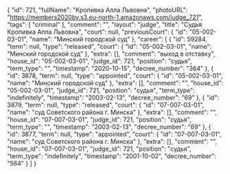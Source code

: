 {
    "id": 721,
    "fullName": "Кропивка Алла Львовна",
    "photoURL": "https://members2020by.s3.eu-north-1.amazonaws.com/judge_721",
    "tags": [
        "criminal"
    ],
    "comment": "",
    "layout": "judge",
    "title": "Судья Кропивка Алла Львовна",
    "court": null,
    "previousCourt": {
        "id": "05-002-03-01",
        "name": "Минский городской суд"
    },
    "career": [
        {
            "id": 59284,
            "term": null,
            "type": "released",
            "court": {
                "id": "05-002-03-01",
                "name": "Минский городской суд"
            },
            "extra": [],
            "comment": "выход в отставку",
            "house_id": "05-002-03-01",
            "judge_id": 721,
            "position": "судья",
            "term_type": "",
            "timestamp": "2020-10-15",
            "decree_number": "364"
        },
        {
            "id": 3878,
            "term": null,
            "type": "appointed",
            "court": {
                "id": "05-002-03-01",
                "name": "Минский городской суд"
            },
            "extra": [],
            "comment": "",
            "house_id": "05-002-03-01",
            "judge_id": 721,
            "position": "судья",
            "term_type": "indefinitely",
            "timestamp": "2003-02-13",
            "decree_number": "69"
        },
        {
            "id": 3879,
            "term": null,
            "type": "released",
            "court": {
                "id": "07-007-03-01",
                "name": "суд Советского района г. Минска"
            },
            "extra": [],
            "comment": "",
            "house_id": "07-007-03-01",
            "judge_id": 721,
            "position": "судья",
            "term_type": "",
            "timestamp": "2003-02-13",
            "decree_number": "69"
        },
        {
            "id": 3877,
            "term": null,
            "type": "appointed",
            "court": {
                "id": "07-007-03-01",
                "name": "суд Советского района г. Минска"
            },
            "extra": [],
            "comment": "",
            "house_id": "07-007-03-01",
            "judge_id": 721,
            "position": "судья",
            "term_type": "indefinitely",
            "timestamp": "2001-10-02",
            "decree_number": "564"
        }
    ]
}